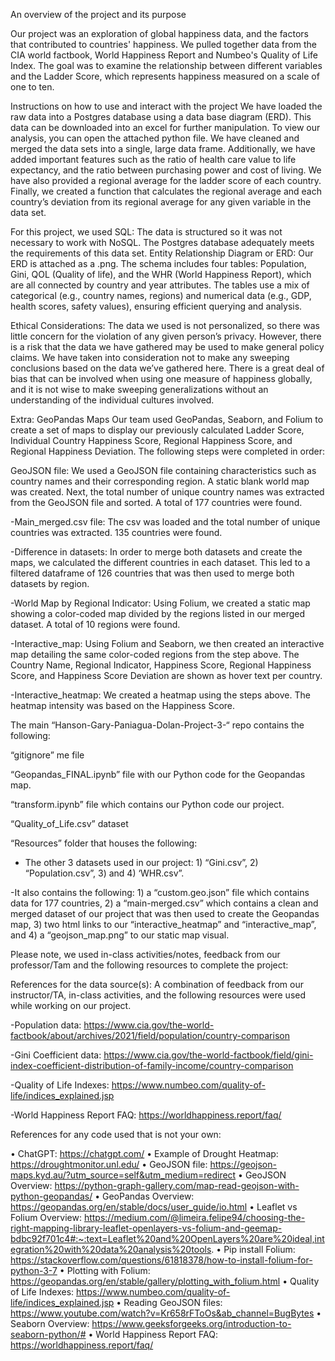 An overview of the project and its purpose

Our project was an exploration of global happiness data, and the factors that contributed to countries' happiness. We pulled together data from the CIA world factbook, World Happiness Report and Numbeo's Quality of Life Index. The goal was to examine the relationship between different variables and the Ladder Score, which represents happiness measured on a scale of one to ten. 

Instructions on how to use and interact with the project
We have loaded the raw data into a Postgres database using a data base diagram (ERD). This data can be downloaded into an excel for further manipulation. To view our analysis, you can open the attached python file. We have cleaned and merged the data sets into a single, large data frame. Additionally, we have added important features such as the ratio of health care value to life expectancy, and the ratio between purchasing power and cost of living. We have also provided a regional average for the ladder score of each country. Finally, we created a function that calculates the regional average and each country’s deviation from its regional average for any given variable in the data set.

For this project, we used SQL: The data is structured so it was not necessary to work with NoSQL. The Postgres database adequately meets the requirements of this data set.
Entity Relationship Diagram or ERD: Our ERD is attached as a .png. The schema includes four tables: Population, Gini, QOL (Quality of life), and the WHR (World Happiness Report), which are all connected by country and year attributes. The tables use a mix of categorical (e.g., country names, regions) and numerical data (e.g., GDP, health scores, safety values), ensuring efficient querying and analysis.

Ethical Considerations: The data we used is not personalized, so there was little concern for the violation of any given person’s privacy. However, there is a risk that the data we have gathered may be used to make general policy claims. We have taken into consideration not to make any sweeping conclusions based on the data we’ve gathered here. There is a great deal of bias that can be involved when using one measure of happiness globally, and it is not wise to make sweeping generalizations without an understanding of the individual cultures involved.

Extra: GeoPandas Maps
Our team used GeoPandas, Seaborn, and Folium to create a set of maps to display our previously calculated Ladder Score, Individual Country Happiness Score, Regional Happiness Score, and Regional Happiness Deviation. The following steps were completed in order:

GeoJSON file: We used a GeoJSON file containing characteristics such as country names and their corresponding region. A static blank world map was created. Next, the total number of unique country names was extracted from the GeoJSON file and sorted. A total of 177 countries were found.

-Main_merged.csv file: The csv was loaded and the total number of unique countries was extracted. 135 countries were found.

-Difference in datasets: In order to merge both datasets and create the maps, we calculated the different countries in each dataset. This led to a filtered dataframe of 126 countries that was then used to merge both datasets by region.

-World Map by Regional Indicator: Using Folium, we created a static map showing a color-coded map divided by the regions listed in our merged dataset. A total of 10 regions were found.

-Interactive_map: Using Folium and Seaborn, we then created an interactive map detailing the same color-coded regions from the step above. The Country Name, Regional Indicator, Happiness Score, Regional Happiness Score, and Happiness Score Deviation are shown as hover text per country.

-Interactive_heatmap: We created a heatmap using the steps above. The heatmap intensity was based on the Happiness Score.

The main “Hanson-Gary-Paniagua-Dolan-Project-3-“ repo contains the following:

“gitignore” me file

“Geopandas_FINAL.ipynb” file with our Python code for the Geopandas map.

“transform.ipynb” file which contains our Python code our project.

“Quality_of_Life.csv” dataset

“Resources” folder that houses the following:
- The other 3 datasets used in our project: 1) “Gini.csv”, 2) “Population.csv”, 3) and 4) ‘WHR.csv”.
  
-It also contains the following: 1) a “custom.geo.json” file which contains data for 177 countries, 2) a “main-merged.csv” which contains a clean and merged dataset of our project that was then used to create the Geopandas map, 3) two html links to our “interactive_heatmap” and “interactive_map”, and 4) a “geojson_map.png” to our static map visual.

Please note, we used in-class activities/notes, feedback from our professor/Tam and the following resources to complete the project:

References for the data source(s): A combination of feedback from our instructor/TA, in-class activities, and the following resources were used while working on our project.

-Population data: https://www.cia.gov/the-world-factbook/about/archives/2021/field/population/country-comparison

-Gini Coefficient data: https://www.cia.gov/the-world-factbook/field/gini-index-coefficient-distribution-of-family-income/country-comparison

-Quality of Life Indexes: https://www.numbeo.com/quality-of-life/indices_explained.jsp

-World Happiness Report FAQ: https://worldhappiness.report/faq/

References for any code used that is not your own:

•	ChatGPT: https://chatgpt.com/
•	Example of Drought Heatmap: https://droughtmonitor.unl.edu/
•	GeoJSON file: https://geojson-maps.kyd.au/?utm_source=self&utm_medium=redirect
•	GeoJSON Overview: https://python-graph-gallery.com/map-read-geojson-with-python-geopandas/
•	GeoPandas Overview: https://geopandas.org/en/stable/docs/user_guide/io.html
•	Leaflet vs Folium Overview: https://medium.com/@limeira.felipe94/choosing-the-right-mapping-library-leaflet-openlayers-vs-folium-and-geemap-bdbc92f701c4#:~:text=Leaflet%20and%20OpenLayers%20are%20ideal,integration%20with%20data%20analysis%20tools.
•	Pip install Folium: https://stackoverflow.com/questions/61818378/how-to-install-folium-for-python-3-7
•	Plotting with Folium: https://geopandas.org/en/stable/gallery/plotting_with_folium.html
•	Quality of Life Indexes: https://www.numbeo.com/quality-of-life/indices_explained.jsp
•	Reading GeoJSON files: https://www.youtube.com/watch?v=Kr658rFToOs&ab_channel=BugBytes
•	Seaborn Overview: https://www.geeksforgeeks.org/introduction-to-seaborn-python/#
•	World Happiness Report FAQ: https://worldhappiness.report/faq/

